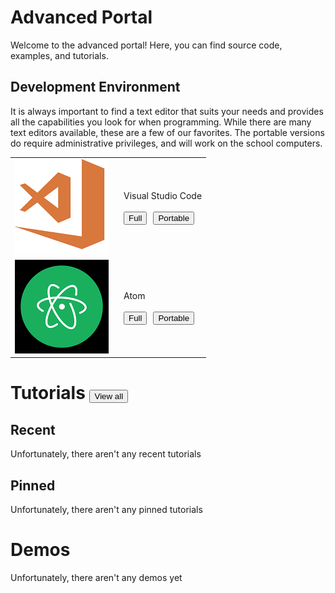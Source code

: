 # Advanced Portal
Welcome to the advanced portal! Here, you can find source code, examples, and tutorials.
## Development Environment
It is always important to find a text editor that suits your needs and provides all the capabilities you look for when programming. While there are many text editors available, these are a few of our favorites. The portable versions do require administrative privileges, and will work on the school computers.

| | |
|:--:|:--|
| ![Visual Studio Code](/club/pages/advanced/thumbnail_vscode.png) | <p style="margin: 0px; padding: 0px; margin-left: 10px;">Visual Studio Code</p><br/><div style="width: 100%; text-align: left; margin: 0; padding: 0"><Button role="button" class="btn btn-outline-secondary" style="margin-left: 10px;" onClick="window.location = 'https://go.microsoft.com/fwlink/?Linkid=852157'">Full</Button><Button class="btn btn-outline-warning" style="margin-left: 10px;" role="button" onClick="window.location = 'https://go.microsoft.com/fwlink/?Linkid=850641'">Portable</Button></div>|
| ![Atom](/club/pages/advanced/thumbnail_atom.png) | <p style="margin: 0px; padding: 0px; margin-left: 10px;">Atom</p><br/><div style="width: 100%; text-align: left; margin: 0; padding: 0"><Button role="button" class="btn btn-outline-secondary" style="margin-left: 10px;" onClick="window.location = 'https://atom.io/download/windows_x64'">Full</Button><Button class="btn btn-outline-warning" style="margin-left: 10px;" role="button" onClick="window.location = 'https://github.com/atom/atom/releases/download/v1.21.1/atom-windows.zip'">Portable</Button></div>|

# Tutorials <div style="display: inline;"><button role="button" class="btn btn-outline-secondary" onClick="window.location = '/club/advanced/tutorials'">View all </button></div>
## Recent
Unfortunately, there aren't any recent tutorials
## Pinned
Unfortunately, there aren't any pinned tutorials
# Demos
Unfortunately, there aren't any demos yet